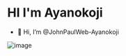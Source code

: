 
# HI I'm Ayanokoji

- 👋 Hi, I’m @JohnPaulWeb-Ayanokoji

  
![image](https://github.com/user-attachments/assets/ee7f91d4-589b-4e7e-955e-d82d3ca1c053)


<!---
JohnPaulWeb/JohnPaulWeb is a ✨ special ✨ repository because its `README.md` (this file) appears on your GitHub profile.
You can click the Preview link to take a look at your changes.
--->
